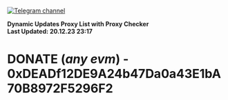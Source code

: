 [![Telegram channel](https://img.shields.io/endpoint?url=https://runkit.io/damiankrawczyk/telegram-badge/branches/master?url=https://t.me/n4z4v0d)](https://t.me/n4z4v0d) 

**Dynamic Updates Proxy List with Proxy Checker**  
**Last Updated: 20.12.23 23:17**

# DONATE (_any evm_) - 0xDEADf12DE9A24b47Da0a43E1bA70B8972F5296F2
